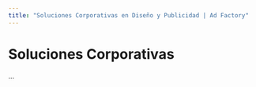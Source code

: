 ```yaml
---
title: "Soluciones Corporativas en Diseño y Publicidad | Ad Factory"
---
```


# Soluciones Corporativas
...